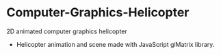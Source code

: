 # Computer-Graphics-Helicopter
2D animated computer graphics helicopter

* Helicopter animation and scene made with JavaScript glMatrix library.
